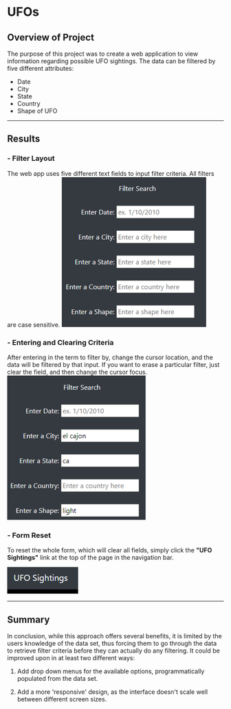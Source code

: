 # UFOs

## Overview of Project

The purpose of this project was to create a web application to view information regarding possible UFO sightings. The data can be filtered by five different attributes:
- Date
- City
- State
- Country
- Shape of UFO
---
## Results

### - Filter Layout
The web app uses five different text fields to input filter criteria. All filters are case sensitive.
![FilterInputs](static/images/filter_inputs.png)

### - Entering and Clearing Criteria
After entering in the term to filter by, change the cursor location, and the data will be filtered by that input. If you want to erase a particular filter, just clear the field, and then change the cursor focus.  
![FilterInputsPop](static/images/filter_inputs_pop.png)

### - Form Reset
To reset the whole form, which will clear all fields, simply click the **"UFO Sightings"** link at the top of the page in the navigation bar.

![ResetLink](static/images/reset_link.png)

---
## Summary
In conclusion, while this approach offers several benefits, it is limited by the users knowledge of the data set, thus forcing them to go through the data to retrieve filter criteria before they can actually do any filtering. It could be improved upon in at least two different ways:

1. Add drop down menus for the available options, programmatically populated from the data set.

2. Add a more 'responsive' design, as the interface doesn't scale well between different screen sizes.